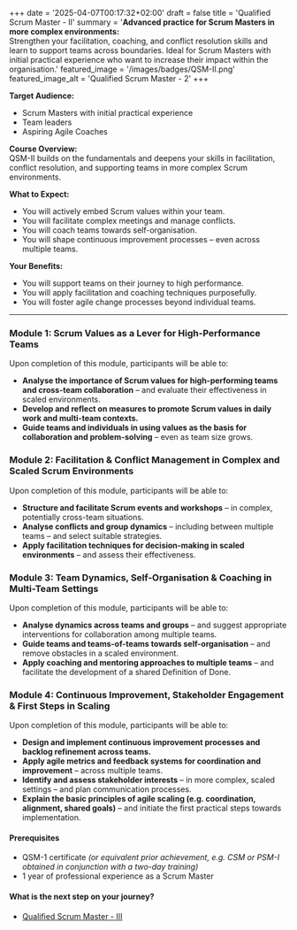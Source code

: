+++
date = '2025-04-07T00:17:32+02:00'
draft = false
title = 'Qualified Scrum Master - II'
summary = '**Advanced practice for Scrum Masters in more complex environments:**<br />Strengthen your facilitation, coaching, and conflict resolution skills and learn to support teams across boundaries. Ideal for Scrum Masters with initial practical experience who want to increase their impact within the organisation.'
featured_image = '/images/badges/QSM-II.png'
featured_image_alt = 'Qualified Scrum Master - 2'
+++

**Target Audience:**  
- Scrum Masters with initial practical experience  
- Team leaders  
- Aspiring Agile Coaches

**Course Overview:**  
QSM-II builds on the fundamentals and deepens your skills in facilitation, conflict resolution, and supporting teams in more complex Scrum environments.

**What to Expect:**  
- You will actively embed Scrum values within your team.
- You will facilitate complex meetings and manage conflicts.
- You will coach teams towards self-organisation.
- You will shape continuous improvement processes – even across multiple teams.

**Your Benefits:**  
- You will support teams on their journey to high performance.
- You will apply facilitation and coaching techniques purposefully.
- You will foster agile change processes beyond individual teams.

---

### Module 1: Scrum Values as a Lever for High-Performance Teams
Upon completion of this module, participants will be able to:
- **Analyse the importance of Scrum values for high-performing teams and cross-team collaboration** – and evaluate their effectiveness in scaled environments.
- **Develop and reflect on measures to promote Scrum values in daily work and multi-team contexts.**
- **Guide teams and individuals in using values as the basis for collaboration and problem-solving** – even as team size grows.

### Module 2: Facilitation & Conflict Management in Complex and Scaled Scrum Environments
Upon completion of this module, participants will be able to:
- **Structure and facilitate Scrum events and workshops** – in complex, potentially cross-team situations.
- **Analyse conflicts and group dynamics** – including between multiple teams – and select suitable strategies.
- **Apply facilitation techniques for decision-making in scaled environments** – and assess their effectiveness.

### Module 3: Team Dynamics, Self-Organisation & Coaching in Multi-Team Settings
Upon completion of this module, participants will be able to:
- **Analyse dynamics across teams and groups** – and suggest appropriate interventions for collaboration among multiple teams.
- **Guide teams and teams-of-teams towards self-organisation** – and remove obstacles in a scaled environment.
- **Apply coaching and mentoring approaches to multiple teams** – and facilitate the development of a shared Definition of Done.

### Module 4: Continuous Improvement, Stakeholder Engagement & First Steps in Scaling
Upon completion of this module, participants will be able to:
- **Design and implement continuous improvement processes and backlog refinement across teams.**
- **Apply agile metrics and feedback systems for coordination and improvement** – across multiple teams.
- **Identify and assess stakeholder interests** – in more complex, scaled settings – and plan communication processes.
- **Explain the basic principles of agile scaling (e.g. coordination, alignment, shared goals)** – and initiate the first practical steps towards implementation.

#### Prerequisites

- QSM-1 certificate _(or equivalent prior achievement, e.g. CSM or PSM-I obtained in conjunction with a two-day training)_
- 1 year of professional experience as a Scrum Master

#### What is the next step on your journey?

- [Qualified Scrum Master - III](/certifications/qsm-iii/)
